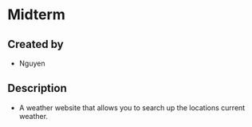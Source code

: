 # Midterm

## Created by

- Nguyen

## Description

- A weather website that allows you to search up the locations current weather.
